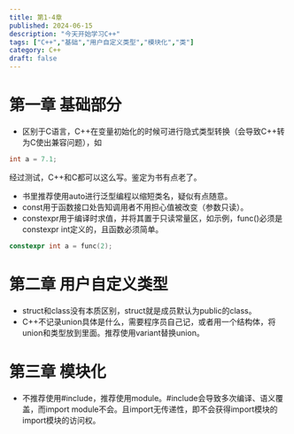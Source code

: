 ```yaml
---
title: 第1-4章
published: 2024-06-15
description: "今天开始学习C++"
tags: ["C++","基础","用户自定义类型","模块化","类"]
category: C++
draft: false
---
```


# 第一章 基础部分
- 区别于C语言，C++在变量初始化的时候可进行隐式类型转换（会导致C++转为C使出兼容问题），如<br>
```cpp
int a = 7.1;
```
经过测试，C++和C都可以这么写。鉴定为书有点老了。
- 书里推荐使用auto进行泛型编程以缩短类名，疑似有点随意。
- const用于函数接口处告知调用者不用担心值被改变（参数只读）。
- constexpr用于编译时求值，并将其置于只读常量区，如示例，func()必须是constexpr int定义的，且函数必须简单。
```cpp
constexpr int a = func(2);
```
# 第二章 用户自定义类型
- struct和class没有本质区别，struct就是成员默认为public的class。
- C++不记录union具体是什么，需要程序员自己记，或者用一个结构体，将union和类型放到里面。推荐使用variant替换union。

# 第三章 模块化
- 不推荐使用#include，推荐使用module。#include会导致多次编译、语义覆盖，而import module不会。且import无传递性，即不会获得import模块的import模块的访问权。